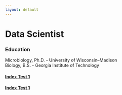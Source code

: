 ```yaml
---
layout: default
---
```


# Data Scientist

### Education
Microbiology, Ph.D. - University of Wisconsin–Madison  
Biology, B.S. - Georgia Institute of Technology

#### [Index Test 1](https://abigailshockey.github.io/portfolio/test1.html)
#### [Index Test 1](https://abigailshockey.github.io/portfolio/testfolder/test2.html) 
